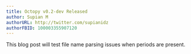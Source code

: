 ```yaml
---
title: Octopy v0.2-dev Released
author: Supian M
authorURL: http://twitter.com/supianidz
authorFBID: 100003355907120
---
```


This blog post will test file name parsing issues when periods are present.
